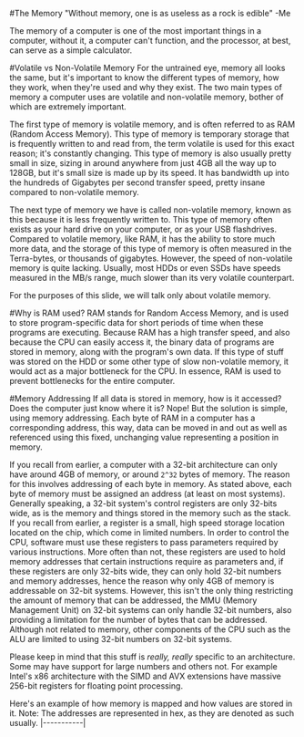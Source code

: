 #The Memory
"Without memory, one is as useless as a rock is edible"
-Me

The memory of a computer is one of the most important things in a computer, without it, a computer can't function, and the processor, at best, can serve as a simple calculator.

#Volatile vs Non-Volatile Memory
For the untrained eye, memory all looks the same, but it's important to know the different types of memory, how they work, when they're used and why they exist. The two main types of memory a computer uses are volatile and non-volatile memory, bother of which are extremely important.

The first type of memory is volatile memory, and is often referred to as RAM (Random Access Memory). This type of memory is temporary storage that is frequently written to and read from, the term volatile is used for this exact reason; it's constantly changing. This type of memory is also usually pretty small in size, sizing in around anywhere from just 4GB all the way up to 128GB, but it's small size is made up by its speed. It has bandwidth up into the hundreds of Gigabytes per second transfer speed, pretty insane compared to non-volatile memory.

The next type of memory we have is called non-volatile memory, known as this because it is less frequently written to. This type of memory often exists as your hard drive on your computer, or as your USB flashdrives. Compared to volatile memory, like RAM, it has the ability to store much more data, and the storage of this type of memory is often measured in the Terra-bytes, or thousands of gigabytes. However, the speed of non-volatile memory is quite lacking. Usually, most HDDs or even SSDs have speeds measured in the MB/s range, much slower than its very volatile counterpart.

For the purposes of this slide, we will talk only about volatile memory.

#Why is RAM used?
RAM stands for Random Access Memory, and is used to store program-specific data for short periods of time when these programs are executing. Because RAM has a high transfer speed, and also because the CPU can easily access it, the binary data of programs are stored in memory, along with the program's own data. If this type of stuff was stored on the HDD or some other type of slow non-volatile memory, it would act as a major bottleneck for the CPU. In essence, RAM is used to prevent bottlenecks for the entire computer.

#Memory Addressing
If all data is stored in memory, how is it accessed? Does the computer just know where it is? Nope! But the solution is simple, using memory addressing. Each byte of RAM in a computer has a corresponding address, this way, data can be moved in and out as well as referenced using this fixed, unchanging value representing a position in memory.

If you recall from earlier, a computer with a 32-bit architecture can only have around 4GB of memory, or around `2^32` bytes of memory. The reason for this involves addressing of each byte in memory. As stated above, each byte of memory must be assigned an address (at least on most systems). Generally speaking, a 32-bit system's control registers are only 32-bits wide, as is the memory and things stored in the memory such as the stack. If you recall from earlier, a register is a small, high speed storage location located on the chip, which come in limited numbers. In order to control the CPU, software must use these registers to pass parameters required by various instructions. More often than not, these registers are used to hold memory addresses that certain instructions require as parameters and, if these registers are only 32-bits wide, they can only hold 32-bit numbers and memory addresses, hence the reason why only 4GB of memory is addressable on 32-bit systems. However, this isn't the only thing restricting the amount of memory that can be addressed, the MMU (Memory Management Unit) on 32-bit systems can only handle 32-bit numbers, also providing a limitation for the number of bytes that can be addressed. Although not related to memory, other components of the CPU such as the ALU are limited to using 32-bit numbers on 32-bit systems.

Please keep in mind that this stuff is *really, really* specific to an architecture. Some may have support for large numbers and others not. For example Intel's x86 architecture with the SIMD and AVX extensions have massive 256-bit registers for floating point processing.

Here's an example of how memory is mapped and how values are stored in it.
Note: The addresses are represented in hex, as they are denoted as such usually.
|-----------|


